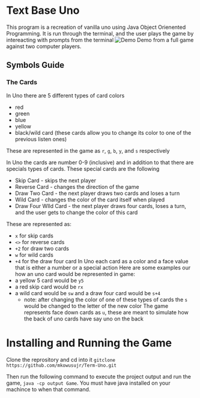 # Text Base Uno
This program is a recreation of vanilla uno using Java Object Orienented Programming.
It is run through the terminal, and the user plays the game by intereacting with prompts from the terminal
![Demo](imgs/text-based-uno-demo.gif)
Demo from a full game against two computer players.
## Symbols Guide
### The Cards
In Uno there are 5 different types of card colors
* red
* green
* blue
* yellow
* black/wild card (these cards allow you to change its color to one of the previous listen ones)

These are represented in the game as `r`, `g`, `b`, `y`, and `s` respectively

In Uno the cards are number 0-9 (inclusive) and in addition to that there are specials types of cards.
These special cards are the following
* Skip Card - skips the next player
* Reverse Card - changes the direction of the game
* Draw Two Card - the next player draws two cards and loses a turn
* Wild Card - changes the color of the card itself when played
* Draw Four WIld Card - the next player draws four cards, loses a turn, and the user gets to change the color of this card

These are represented as:
* `x` for skip cards
* `<>` for reverse cards
* `+2` for draw two cards
* `w` for wild cards
* `+4` for the draw four card
In Uno each card as a color and a face value that is either a number or a special action
Here are some examples our how an uno card would be represented in game:
* a yellow 5 card would be `y5`
* a red skip card would be `rx`
* a wild card would be `sw` and a draw four card would be `s+4`
    * note: after changing the color of one of these types of cards the `s` would be changed to the letter of the new color
The game represents face down cards as `u`, these are meant to simulate how the back of uno cards have say uno on the back


# Installing and Running the Game
Clone the reprository and cd into it `gitclone https://github.com/mkowusujr/Term-Uno.git`

Then run the following command to execute the project output and run the game, `java -cp output Game`.
You must have java installed on your machince to when that command.